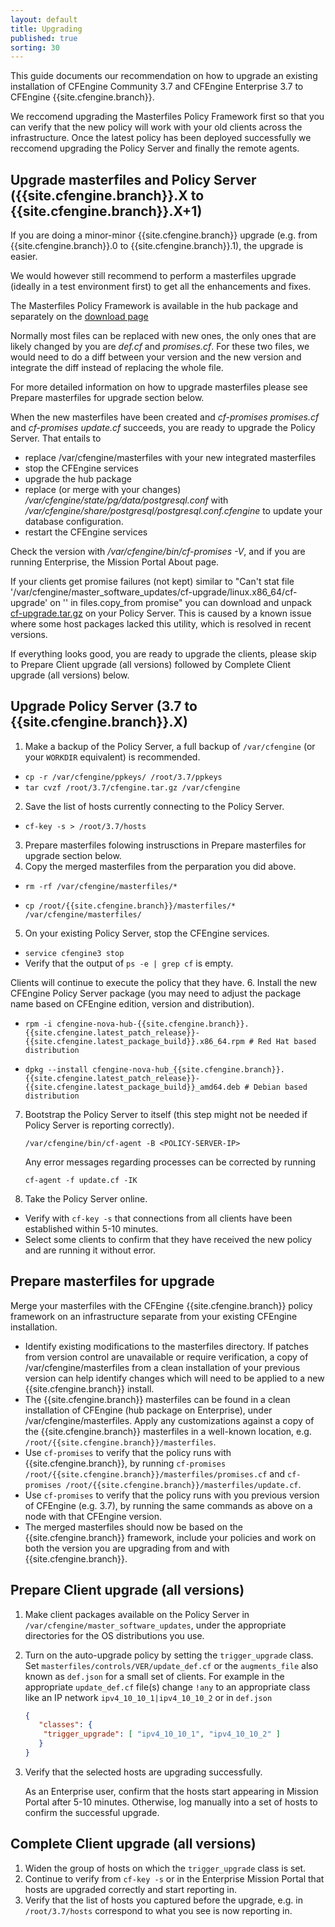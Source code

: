 ```yaml
---
layout: default
title: Upgrading
published: true
sorting: 30
---
```


This guide documents our recommendation on how to upgrade an existing
installation of CFEngine Community 3.7 and CFEngine Enterprise 3.7 to
CFEngine {{site.cfengine.branch}}.

We reccomend upgrading the Masterfiles Policy Framework first so that you can
verify that the new policy will work with your old clients across the
infrastructure. Once the latest policy has been deployed successfully we
reccomend upgrading the Policy Server and finally the remote agents. 

## Upgrade masterfiles and Policy Server ({{site.cfengine.branch}}.X to {{site.cfengine.branch}}.X+1)

If you are doing a minor-minor {{site.cfengine.branch}} upgrade (e.g. from
{{site.cfengine.branch}}.0 to {{site.cfengine.branch}}.1), the upgrade is
easier.

We would however still recommend to perform a masterfiles upgrade (ideally in a
test environment first) to get all the enhancements and fixes.

The Masterfiles Policy Framework is available in the hub package and separately
on the [download page](http://cfengine.com/community/download/)

Normally most files can be replaced with new ones, the only ones that are
likely changed by you are *def.cf* and *promises.cf*.  For these two files, we
would need to do a diff between your version and the new version and integrate
the diff instead of replacing the whole file.

For more detailed information on how to upgrade masterfiles please see Prepare masterfiles for upgrade section below.

When the new masterfiles have been created and *cf-promises promises.cf* and
*cf-promises update.cf* succeeds, you are ready to upgrade the Policy Server.
That entails to

* replace /var/cfengine/masterfiles with your new integrated masterfiles
* stop the CFEngine services
* upgrade the hub package
* replace (or merge with your changes)
  */var/cfengine/state/pg/data/postgresql.conf* with
  */var/cfengine/share/postgresql/postgresql.conf.cfengine* to update your
  database configuration.
* restart the CFEngine services

Check the version with */var/cfengine/bin/cf-promises -V*, and if you are
running Enterprise, the Mission Portal About page.

If your clients get promise failures (not kept) similar to "Can't stat file '/var/cfengine/master_software_updates/cf-upgrade/linux.x86_64/cf-upgrade' on '<SERVER-IP>' in files.copy_from promise" you can download and unpack [cf-upgrade.tar.gz](http://cfengine.package-repos.s3.amazonaws.com/tools/cf-upgrade-for-linux.tar.gz) on your Policy Server. This is caused by a known issue where some host packages lacked this utility, which is resolved in recent versions.

If everything looks good, you are ready to upgrade the clients, please skip to
Prepare Client upgrade (all versions) followed by Complete Client upgrade (all
versions) below.

## Upgrade Policy Server (3.7 to {{site.cfengine.branch}}.X)

1. Make a backup of the Policy Server, a full backup of `/var/cfengine` (or your `WORKDIR` equivalent) is recommended.
 * `cp -r /var/cfengine/ppkeys/ /root/3.7/ppkeys`
 * `tar cvzf /root/3.7/cfengine.tar.gz /var/cfengine`
2. Save the list of hosts currently connecting to the Policy Server.
  * `cf-key -s > /root/3.7/hosts`
3. Prepare masterfiles folowing instrusctions in Prepare masterfiles for upgrade section below.
4. Copy the merged masterfiles from the perparation you did above.
  * ```
    rm -rf /var/cfengine/masterfiles/*
    ```
  * ``` 
    cp /root/{{site.cfengine.branch}}/masterfiles/* /var/cfengine/masterfiles/
    ```
5. On your existing Policy Server, stop the CFEngine services.
  * `service cfengine3 stop`
  * Verify that the output of `ps -e | grep cf` is empty.

  Clients will continue to execute the policy that they have.
6. Install the new CFEngine Policy Server package (you may need to adjust the package name based on CFEngine edition, version and distribution).
  * ```
    rpm -i cfengine-nova-hub-{{site.cfengine.branch}}.{{site.cfengine.latest_patch_release}}-{{site.cfengine.latest_package_build}}.x86_64.rpm # Red Hat based distribution
    ```
  * ```
    dpkg --install cfengine-nova-hub_{{site.cfengine.branch}}.{{site.cfengine.latest_patch_release}}-{{site.cfengine.latest_package_build}}_amd64.deb # Debian based distribution
    ```
7. Bootstrap the Policy Server to itself (this step might not be needed if Policy Server is reporting correctly).

    ```
    /var/cfengine/bin/cf-agent -B <POLICY-SERVER-IP>
    ```

    Any  error messages regarding processes can be corrected by running

    ```
    cf-agent -f update.cf -IK
    ```
8. Take the Policy Server online.
  * Verify with `cf-key -s` that connections from all clients have been established within 5-10 minutes.
  * Select some clients to confirm that they have received the new policy and are running it without error.


## Prepare masterfiles for upgrade

Merge your masterfiles with the CFEngine {{site.cfengine.branch}} policy framework on an infrastructure separate from your existing CFEngine installation.
  * Identify existing modifications to the masterfiles directory.  If patches from version control are unavailable or require verification, a copy of /var/cfengine/masterfiles from a clean installation of your previous version can help identify changes which will need to be applied to a new {{site.cfengine.branch}} install.
  * The {{site.cfengine.branch}} masterfiles can be found in a clean installation of CFEngine (hub package on Enterprise), under /var/cfengine/masterfiles.  Apply any customizations against a copy of the {{site.cfengine.branch}} masterfiles in a well-known location, e.g. `/root/{{site.cfengine.branch}}/masterfiles`.
  * Use `cf-promises` to verify that the policy runs with {{site.cfengine.branch}}, by running `cf-promises /root/{{site.cfengine.branch}}/masterfiles/promises.cf` and `cf-promises /root/{{site.cfengine.branch}}/masterfiles/update.cf`.
  * Use `cf-promises` to verify that the policy runs with you previous version of CFEngine (e.g. 3.7), by running the same commands as above on a node with that CFEngine version.
  * The merged masterfiles should now be based on the {{site.cfengine.branch}} framework, include your policies and work on both the version you are upgrading from and with {{site.cfengine.branch}}.
    

## Prepare Client upgrade (all versions)

1. Make client packages available on the Policy Server in
   `/var/cfengine/master_software_updates`, under the appropriate directories
   for the OS distributions you use.
2. Turn on the auto-upgrade policy by setting the `trigger_upgrade` class. Set
   `masterfiles/controls/VER/update_def.cf` or the `augments_file` also known
   as `def.json` for a small set of clients. For example in the appropriate
   `update_def.cf` file(s) change `!any`  to an appropriate class like an IP
   network `ipv4_10_10_1|ipv4_10_10_2` or in `def.json` 

   ```json
   {
      "classes": {
       "trigger_upgrade": [ "ipv4_10_10_1", "ipv4_10_10_2" ]
      }
   }
   ```

3. Verify that the selected hosts are upgrading successfully.

    As an Enterprise user, confirm that the hosts start appearing in Mission Portal after 5-10 minutes. Otherwise, log manually into a set of hosts to confirm the successful upgrade.

## Complete Client upgrade (all versions) ##

1. Widen the group of hosts on which the `trigger_upgrade` class is set.
2. Continue to verify from `cf-key -s` or in the Enterprise Mission Portal that hosts are upgraded correctly and start reporting in.
3. Verify that the list of hosts you captured before the upgrade, e.g. in `/root/3.7/hosts` correspond to what you see is now reporting in.
